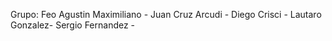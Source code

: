 Grupo:
  Feo Agustin Maximiliano -
  Juan Cruz Arcudi -
  Diego Crisci -
  Lautaro Gonzalez-
  Sergio Fernandez - 
  
